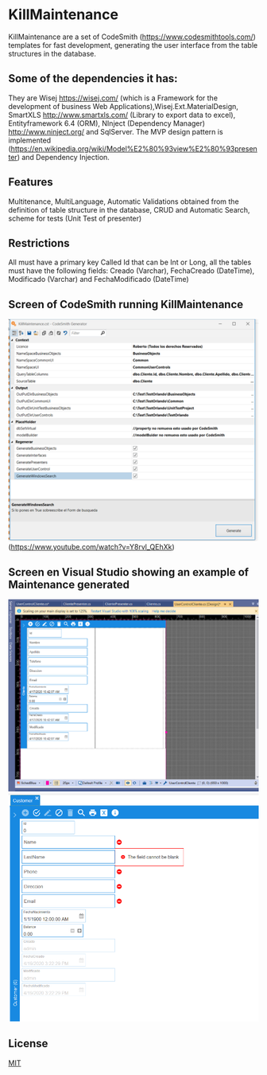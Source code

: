 # KillMaintenance
KillMaintenance are a set of CodeSmith (https://www.codesmithtools.com/) templates for fast development, 
generating the user interface from the table structures in the database.

## Some of the dependencies it has:
They are Wisej https://wisej.com/ (which is a Framework for the development of business Web Applications),Wisej.Ext.MaterialDesign, SmartXLS http://www.smartxls.com/ (Library to export data to excel), Entityframework 6.4 (ORM), NInject (Dependency Manager) http://www.ninject.org/ and SqlServer. The MVP design pattern is implemented (https://en.wikipedia.org/wiki/Model%E2%80%93view%E2%80%93presenter) and Dependency Injection.

## Features
Multitenance, MultiLanguage, Automatic Validations obtained from the definition of table structure in the database, CRUD and Automatic Search, scheme for tests (Unit Test of presenter)

## Restrictions
All must have a primary key Called Id that can be Int or Long, all the tables must have the following fields: Creado (Varchar), FechaCreado (DateTime), Modificado (Varchar) and FechaModificado (DateTime)

## Screen of CodeSmith running KillMaintenance
![Screen of CodeSmith running KillMaintenance](/assets/CodeSmith.PNG) (https://www.youtube.com/watch?v=Y8rvl_QEhXk)

## Screen en Visual Studio showing an example of  Maintenance generated
![Screen en Visual Studio showing an example of  Maintenance generated](/assets/Pantallagenerada.PNG)
![Customer](/assets/Customer.PNG)

## License
[MIT](https://choosealicense.com/licenses/mit/)

